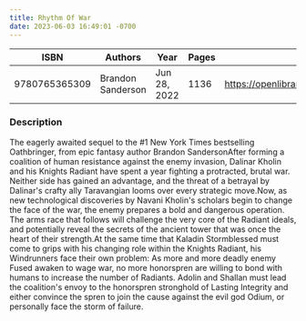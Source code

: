 ```yaml
---
title: Rhythm Of War
date: 2023-06-03 16:49:01 -0700
---
```


| ISBN        | Authors      | Year    | Pages    | URL   |
| ----------- | ------------ | ------- | -------- | ----- |
| 9780765365309  | Brandon Sanderson| Jun 28, 2022| 1136|https://openlibrary.org/books/OL33053463M/Rhythm_of_War|    

### Description
The eagerly awaited sequel to the #1 New York Times bestselling Oathbringer, from epic fantasy author Brandon SandersonAfter forming a coalition of human resistance against the enemy invasion, Dalinar Kholin and his Knights Radiant have spent a year fighting a protracted, brutal war. Neither side has gained an advantage, and the threat of a betrayal by Dalinar's crafty ally Taravangian looms over every strategic move.Now, as new technological discoveries by Navani Kholin's scholars begin to change the face of the war, the enemy prepares a bold and dangerous operation. The arms race that follows will challenge the very core of the Radiant ideals, and potentially reveal the secrets of the ancient tower that was once the heart of their strength.At the same time that Kaladin Stormblessed must come to grips with his changing role within the Knights Radiant, his Windrunners face their own problem: As more and more deadly enemy Fused awaken to wage war, no more honorspren are willing to bond with humans to increase the number of Radiants. Adolin and Shallan must lead the coalition's envoy to the honorspren stronghold of Lasting Integrity and either convince the spren to join the cause against the evil god Odium, or personally face the storm of failure.